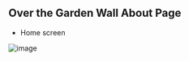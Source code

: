 ## Over the Garden Wall About Page

* Home screen

![image](https://github.com/emanuelvsz/otgw-about-page/assets/84058517/f93754c6-57cf-498a-8ec6-7771af1e0ef1)
